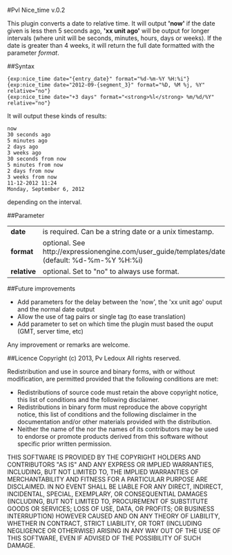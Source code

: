 #Pvl Nice_time v.0.2

This plugin converts a date to relative time.
It will output **'now'** if the date given is less then 5 seconds ago, **'xx unit ago'** will be output for longer intervals (where unit will be seconds, minutes, hours, days or weeks). If the date is greater than 4 weeks, it will return the full date formatted with the parameter _format_.

##Syntax

    {exp:nice_time date="{entry_date}" format="%d-%m-%Y %H:%i"}
    {exp:nice_time date="2012-09-{segment_3}" format="%D, %M %j, %Y" relative="no"}
    {exp:nice_time date="+3 days" format="<strong>%l</strong> %m/%d/%Y" relative="no"}

It will output these kinds of results:

    now
    30 seconds ago
    5 minutes ago
    2 days ago
    3 weeks ago
    30 seconds from now
    5 minutes from now
    2 days from now
    3 weeks from now
    11-12-2012 11:24
    Monday, September 6, 2012

depending on the interval.

##Parameter

<table>
<tr>
	<td><b>date</b></td>
	<td>is required. Can be a string date or a unix timestamp.</td>
</tr>
<tr>
	<td><b>format</b></td>
	<td>optional. See http://expressionengine.com/user_guide/templates/date_variable_formatting.html (default: %d-%m-%Y %H:%i)</td>
</tr>
<tr>
	<td><b>relative</b></td>
	<td>optional. Set to "no" to always use format.</td>
</tr>
</table>

##Future improvements

* Add parameters for the delay between the 'now', the 'xx unit ago' ouput and the normal date output
* Allow the use of tag pairs or single tag (to ease translation)
* Add parameter to set on which time the plugin must based the ouput (GMT, server time, etc)

Any improvement or remarks are welcome.



##Licence
Copyright (c) 2013, Pv Ledoux All rights reserved.

Redistribution and use in source and binary forms, with or without modification, are permitted provided that the following conditions are met:

* Redistributions of source code must retain the above copyright notice, this list of conditions and the following disclaimer.
* Redistributions in binary form must reproduce the above copyright notice, this list of conditions and the following disclaimer in the documentation and/or other materials provided with the distribution.
* Neither the name of the <organization> nor the names of its contributors may be used to endorse or promote products derived from this software without specific prior written permission.

THIS SOFTWARE IS PROVIDED BY THE COPYRIGHT HOLDERS AND CONTRIBUTORS "AS IS" AND ANY EXPRESS OR IMPLIED WARRANTIES, INCLUDING, BUT NOT LIMITED TO, THE IMPLIED WARRANTIES OF MERCHANTABILITY AND FITNESS FOR A PARTICULAR PURPOSE ARE DISCLAIMED. IN NO EVENT SHALL <COPYRIGHT HOLDER> BE LIABLE FOR ANY DIRECT, INDIRECT, INCIDENTAL, SPECIAL, EXEMPLARY, OR CONSEQUENTIAL DAMAGES (INCLUDING, BUT NOT LIMITED TO, PROCUREMENT OF SUBSTITUTE GOODS OR SERVICES; LOSS OF USE, DATA, OR PROFITS; OR BUSINESS INTERRUPTION) HOWEVER CAUSED AND ON ANY THEORY OF LIABILITY, WHETHER IN CONTRACT, STRICT LIABILITY, OR TORT (INCLUDING NEGLIGENCE OR OTHERWISE) ARISING IN ANY WAY OUT OF THE USE OF THIS SOFTWARE, EVEN IF ADVISED OF THE POSSIBILITY OF SUCH DAMAGE.
